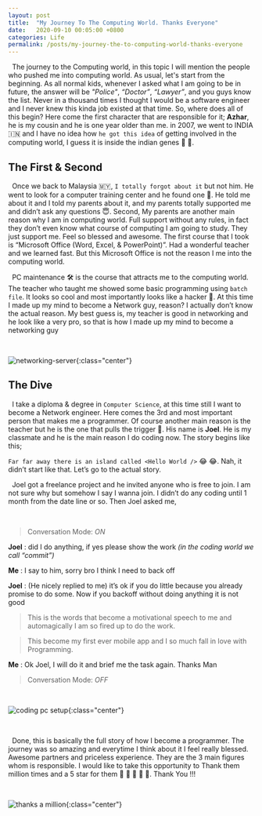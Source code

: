 ```yaml
---
layout: post
title:  "My Journey To The Computing World. Thanks Everyone"
date:   2020-09-10 00:05:00 +0800
categories: Life
permalink: /posts/my-journey-the-to-computing-world-thanks-everyone
---
```


&nbsp; The journey to the Computing world, in this topic I will mention the people who pushed me into computing world. As usual, let's start from the beginning. As all normal kids, whenever I asked what I am going to be in future, the answer will be  _"Police"_, _“Doctor”_, _“Lawyer”_, and you guys know the list. Never in a thousand times I thought I would be a software engineer  and I never knew this kinda job existed at that time. So, where does all of this begin? Here come the first character that are responsible for it; **Azhar**, he is my cousin and he is one year older than me. in 2007, we went to INDIA :india: and I have no idea how `he got this idea` of getting involved in the computing world, I guess it is inside the indian genes :rofl: :rofl:.

## The First & Second

&nbsp; Once we back to Malaysia :malaysia:, `I totally forgot about it` but not him. He went to look for a computer training center and he found one :clap:. He told me about it and I told my parents about it, and my parents totally supported me and didn’t ask any questions :innocent:. Second, My parents are another main reason why I am in computing world. Full support without any rules, in fact they don’t even know what course of computing I am going to study. They just support me. Feel so blessed and awesome. The first course that I took is “Microsoft Office (Word, Excel, & PowerPoint)”. Had a wonderful teacher and we learned fast. But this Microsoft Office is not the reason I me into the computing world.

&nbsp; PC maintenance :hammer_and_wrench: is the course that attracts me to the computing world. The teacher who taught me showed some basic programming using `batch file`. It looks so cool and most importantly looks like a hacker :bust_in_silhouette:. At this time I made up my mind to become a Network guy, reason? I actually don’t know the actual reason. My best guess is, my teacher is good in networking and he look like a very pro, so that is how I made up my mind to become a networking guy

<br />

![networking-server](https://images.unsplash.com/photo-1558494949-ef010cbdcc31?ixlib=rb-1.2.1&ixid=eyJhcHBfaWQiOjEyMDd9&auto=format&fit=crop&w=1191&q=80){:class="center"}

## The Dive

&nbsp; I take a diploma & degree in `Computer Science`, at this time still I want to become a Network engineer. Here comes the 3rd and most important person that makes me a programmer. Of course another main reason is the teacher but he is the one that pulls the trigger :gun:. His name is **Joel**. He is my classmate and he is the main reason I do coding now. The story begins like this; 

`Far far away there is an island called <Hello World />` :joy: :joy:. Nah, it didn’t start like that. Let’s go to the actual story.

&nbsp; Joel got a freelance project and he invited anyone who is free to join. I am not sure why but somehow I say I wanna join. I didn’t do any coding until 1 month from the date line or so. Then Joel asked me,

<br />

> Conversation Mode: *ON*

**Joel** : did I do anything, if yes please show the work _(in the coding world we call “commit”)_

**Me** : I say to him, sorry bro I think I need to back off

**Joel** : (He nicely replied to me) it’s ok if you do little because you already promise to do some. Now if you backoff without doing anything it is not good

> This is the words that become a motivational speech to me and automagically I am so fired up to do the work.

> This become my first ever mobile app and I so much fall in love with Programming.

**Me** : Ok Joel, I will do it and brief me the task again. Thanks Man

> Conversation Mode: *OFF*

<br />

![coding pc setup](https://images.unsplash.com/photo-1510511498717-4326639c999c?ixlib=rb-1.2.1&ixid=eyJhcHBfaWQiOjEyMDd9&auto=format&fit=crop&w=1050&h=500&q=80){:class="center"}

<br />

&nbsp; Done, this is basically the full story of how I become a programmer. The journey was so amazing and everytime I think about it I feel really blessed. Awesome partners and priceless experience. They are the 3 main figures whom is responsible. I would like to take this opportunity to Thank them million times and a 5 star for them :star2: :star2: :star2: :star2: :star2:. Thank You !!!

<br />

![thanks a million](https://images.unsplash.com/photo-1549032305-e816fabf0dd2?ixlib=rb-1.2.1&ixid=eyJhcHBfaWQiOjEyMDd9&auto=format&fit=crop&w=500&q=60){:class="center"}
